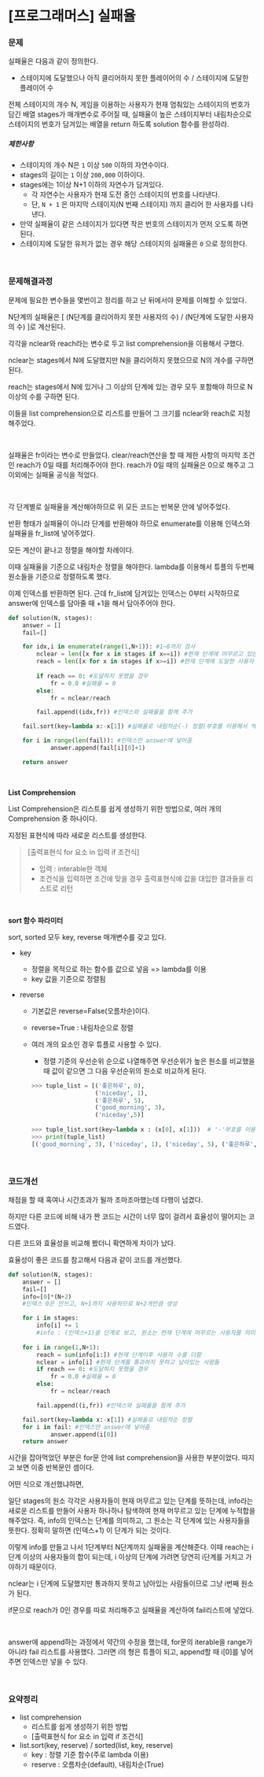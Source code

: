 # [프로그래머스] 실패율

### 문제

실패율은 다음과 같이 정의한다.

- 스테이지에 도달했으나 아직 클리어하지 못한 플레이어의 수 / 스테이지에 도달한 플레이어 수

전체 스테이지의 개수 N, 게임을 이용하는 사용자가 현재 멈춰있는 스테이지의 번호가 담긴 배열 stages가 매개변수로 주어질 때, 실패율이 높은 스테이지부터 내림차순으로 스테이지의 번호가 담겨있는 배열을 return 하도록 solution 함수를 완성하라.

##### 제한사항

- 스테이지의 개수 N은 `1` 이상 `500` 이하의 자연수이다.
- stages의 길이는 `1` 이상 `200,000` 이하이다.
- stages에는 1이상 N+1 이하의 자연수가 담겨있다.
  - 각 자연수는 사용자가 현재 도전 중인 스테이지의 번호를 나타낸다.
  - 단, `N + 1` 은 마지막 스테이지(N 번째 스테이지) 까지 클리어 한 사용자를 나타낸다.
- 만약 실패율이 같은 스테이지가 있다면 작은 번호의 스테이지가 먼저 오도록 하면 된다.
- 스테이지에 도달한 유저가 없는 경우 해당 스테이지의 실패율은 `0` 으로 정의한다.

</br>

### 문제해결과정

문제에 필요한 변수들을 몇번이고 정리를 하고 난 뒤에서야 문제를 이해할 수 있었다.

N단계의 실패율은 [ (N단계를 클리어하지 못한 사용자의 수) / (N단계에 도달한 사용자의 수) ]로 계산된다.

각각을 nclear와 reach라는 변수로 두고 list comprehension을 이용해서 구했다.

nclear는 stages에서 N에 도달했지만 N을 클리어하지 못했으므로 N의 개수를 구하면 된다.

reach는 stages에서 N에 있거나 그 이상의 단계에 있는 경우 모두 포함해야 하므로 N이상의 수를 구하면 된다.

이들을 list comprehension으로 리스트를 만들어 그 크기를 nclear와 reach로 지정해주었다.

</br>

실패율은 fr이라는 변수로 만들었다. clear/reach연산을 할 때 제한 사항의 마지막 조건인 reach가 0일 때를 처리해주어야 한다. reach가 0일 때의 실패율은 0으로 해주고 그 이외에는 실패율 공식을 적었다. 

</br>

각 단계별로 실패율을 계산해야하므로 위 모든 코드는 반복문 안에 넣어주었다. 

반환 형태가 실패율이 아니라 단계를 반환해야 하므로 enumerate를 이용해 인덱스와 실패율을 fr_list에 넣어주었다.

모든 계산이 끝나고 정렬을 해야할 차례이다.

이때 실패율을 기준으로 내림차순 정렬을 해야한다. lambda를 이용해서 튜플의 두번째 원소들을 기준으로 정렬하도록 했다.

이제 인덱스를 반환하면 된다. 근데 fr_list에 담겨있는 인덱스는 0부터 시작하므로 answer에 인덱스를 담아줄 때 +1을 해서 담아주어야 한다.

```python
def solution(N, stages):
    answer = []
    fail=[]

    for idx,i in enumerate(range(1,N+1)): #1~8까지 검사
        nclear = len([x for x in stages if x==i]) #현재 단계에 머무르고 있는 사용자(클리어X)
        reach = len([x for x in stages if x>=i]) #현재 단계에 도달한 사용자
        
        if reach == 0: #도달하지 못했을 경우
            fr = 0.0 #실패율 = 0
        else:
            fr = nclear/reach

        fail.append((idx,fr)) #인덱스와 실패율을 함께 추가

    fail.sort(key=lambda x:-x[1]) #실패율로 내림차순(-) 정렬(부호를 이용해서 역순으로 정렬)

    for i in range(len(fail)): #인덱스만 answer에 넣어줌
            answer.append(fail[i][0]+1)

    return answer
```

</br>

**List Comprehension**

List Comprehension은 리스트를 쉽게 생성하기 위한 방법으로, 여러 개의 Comprehension 중 하나이다. 

지정된 표현식에 따라 새로운 리스트를 생성한다. 

> [출력표현식 for 요소 in 입력 if 조건식]
>
> * 입력 : interable한 객체
> * 조건식을 입력하면 조건에 맞을 경우 출력표현식에 값을 대입한 결과들을 리스트로 리턴

</br>

**sort 함수 파라미터**

sort, sorted 모두 key, reverse 매개변수를 갖고 있다.

* key

  * 정렬을 목적으로 하는 함수를 값으로 넣음 => lambda를 이용
  * key 값을 기준으로 정렬됨

* reverse 

  * 기본값은 reverse=False(오름차순)이다.

  * reverse=True : 내림차순으로 정렬

  * 여러 개의 요소인 경우 튜플로 사용할 수 있다. 

    *  정렬 기준의 우선순위 순으로 나열해주면 우선순위가 높은 원소를 비교했을 때 값이 같으면 그 다음 우선순위의 원소로 비교하게 된다.

    ```python
    >>> tuple_list = [('좋은하루', 0),
        	          ('niceday', 1), 
        	          ('좋은하루', 5), 
        	          ('good_morning', 3), 
        	          ('niceday',5)]
                      
    >>> tuple_list.sort(key=lambda x : (x[0], x[1]))  # '-'부호를 이용해서 역순으로 가능
    >>> print(tuple_list)
    [('good_morning', 3), ('niceday', 1), ('niceday', 5), ('좋은하루', 0), ('좋은하루', 5)]
    ```

</br>

### 코드개선

채점을 할 때 혹여나 시간초과가 될까 조마조마했는데 다행이 넘겼다.

하지만 다른 코드에 비해 내가 짠 코드는 시간이 너무 많이 걸려서 효율성이 떨어지는 코드였다. 

다른 코드와 효율성을 비교해 봤더니 확연하게 차이가 났다.

효율성이 좋은 코드를 참고해서 다음과 같이 코드를 개선했다.

```python
def solution(N, stages):
    answer = []
    fail=[] 
    info=[0]*(N+2)
    #인덱스 0은 안쓰고, N+1까지 사용하므로 N+2개만큼 생성

    for i in stages:
        info[i] += 1
        #info : (인덱스+1)을 단계로 보고, 원소는 현재 단계에 머무르는 사용자를 의미
    
    for i in range(1,N+1):
        reach = sum(info[i:]) #현재 단계이후 사용자 수를 더함
        nclear = info[i] #현재 단계를 통과하지 못하고 남아있는 사람들
        if reach == 0: #도달하지 못했을 경우
            fr = 0.0 #실패율 = 0
        else:
            fr = nclear/reach

        fail.append((i,fr)) #인덱스와 실패율을 함께 추가

    fail.sort(key=lambda x:-x[1]) #실패율로 내림차순 정렬
    for i in fail: #인덱스만 answer에 넣어줌
            answer.append(i[0])
    return answer
```

시간을 잡아먹었던 부분은 for문 안에 list comprehension을 사용한 부분이었다. 따지고 보면 이중 반복문인 셈이다.

어떤 식으로 개선했냐하면,

일단 stages의 원소 각각은 사용자들이 현재 머무르고 있는 단계를 뜻하는데, info라는 새로운 리스트를 만들어 사용자 하나하나 탐색하여 현재 머무르고 있는 단계에 누적합을 해주었다. 즉, info의 인덱스는 단계를 의미하고, 그 원소는 각 단계에 있는 사용자들을 뜻한다. 정확히 말하면 (인덱스+1) 이 단계가 되는 것이다.

이렇게 info를 만들고 나서 1단계부터 N단계까지 실패율을 계산해준다. 이때 reach는 i 단계 이상의 사용자들의 합이 되는데, i 이상의 단계에 가려면 당연히 i단계를 거치고 가야하기 때문이다.

nclear는 i 단계에 도달했지만 통과하지 못하고 남아있는 사람들이므로 그냥 i번째 원소가 된다. 

if문으로 reach가 0인 경우를 따로 처리해주고 실패율을 계산하여 fail리스트에 넣었다.

</br>

answer에 append하는 과정에서 약간의 수정을 했는데, for문의 iterable을 range가 아니라 fail 리스트를 사용했다. 그러면 i의 형은 튜플이 되고, append할 때 i[0]를 넣어주면 인덱스만 넣을 수 있다.

</br>

### 요약정리

* list comprehension
  * 리스트를 쉽게 생성하기 위한 방법
  * [출력표현식 for 요소 in 입력 if 조건식]
* list.sort(key, reserve) / sorted(list, key, reserve)
  * key : 정렬 기준 함수(주로 lambda 이용)
  * reserve : 오름차순(default), 내림차순(True)

